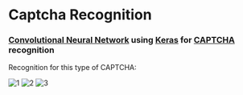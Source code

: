 # Captcha Recognition

### [Convolutional Neural Network](https://en.wikipedia.org/wiki/Convolutional_neural_network) using [Keras](https://github.com/fchollet/keras/tree/master/keras) for [CAPTCHA](https://en.wikipedia.org/wiki/CAPTCHA) recognition

Recognition for this type of CAPTCHA:

![1](https://github.com/)
![2](https://github.com/)
![3](https://github.com/)